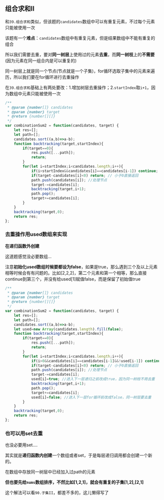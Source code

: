 ## 组合求和II

和`39.组合求和`类似，但该题的`candidates`数组中可以有重复元素，不过每个元素只能被使用一次

该题有一个**难点**：`candidates`数组中有重复元素，但是结果数组中不能有重复的组合

所以我们需要去重，要对**同一树层**上使用过的元素**去重**，而**同一树枝**上的**不需要**(因为元素在同一组合内是可以重复的)

同一树层上就是同一个节点(节点就是一个子集)，for循环选取子集中的元素来遍历，所以我们要在for循环进行去重操作

在`39.组合求和`基础上有两处要改：1.增加树层去重操作；2.`startIndex`取`i+1`，因为数组中元素只能被使用一次

```javascript
/**
 * @param {number[]} candidates
 * @param {number} target
 * @return {number[][]}
 */
var combinationSum2 = function(candidates, target) {
    let res=[];
    let path=[];
    candidates.sort((a,b)=>a-b);
    function backtracking(target,startIndex){
        if(target==0){
            res.push([...path]);
            return;
        }
        for(let i=startIndex;i<candidates.length;i++){
            if(i>startIndex&&candidates[i]==candidates[i-1]) continue; //去重操作，判断子集中前后两元素是否相等
            if(target-candidates[i]<0) return; // 小于0直接返回
            path.push(candidates[i]); //处理节点
            target-=candidates[i];
            backtracking(target,i+1);
            path.pop();
            target+=candidates[i];
        }
    }
    backtracking(target,0);
    return res;
};
```

### **去重操作用used数组来实现**

**在递归函数外创建**

这道题感觉没必要数组...

注意**初始化used数组时候要都设为false**，如果是true，那么遇到三个及以上元素相等时候会有有问题的。比如[2,2,2]，第二个元素和第一个相等，那么直接continue到第三个，并没有给used[1]赋值false，而是保留了初始值true

```javascript
/**
 * @param {number[]} candidates
 * @param {number} target
 * @return {number[][]}
 */
var combinationSum2 = function(candidates, target) {
    let res=[];
    let path=[];
    candidates.sort((a,b)=>a-b);
    let used=new Array(candidates.length).fill(false);
    function backtracking(target,startIndex){
        if(target==0){
            res.push([...path]);
            return;
        }
        for(let i=startIndex;i<candidates.length;i++){
            if(i>0&&candidates[i]==candidates[i-1]&&!used[i-1]) continue //used数组去重
            if(target-candidates[i]<0) return; // 小于0直接返回
            path.push(candidates[i]); //处理节点
            target-=candidates[i];
            used[i]=true; //进入下一层递归之前改成true，因为同一树枝不用去重
            backtracking(target,i+1);
            path.pop();
            target+=candidates[i];
            used[i]=false; //进入下一层for循环前改成false，同一树层要去重
        }
    }
    backtracking(target,0);
    return res;
};
```



### 也可以用set去重

也没必要用set....

其实就是**递归函数内创建**一个数组或者set，于是每层递归调用都会创建一个新的。

在数组中存放同一树层中已经加入过path的元素

**但也要先给`nums`数组排序，不然比如[1,2,1]，就会有重复的子集[1,2],[2,1]**

这个解法可以看`90.子集II`，都差不多的，这儿懒得写了

